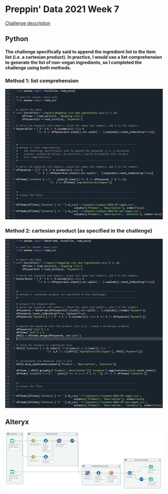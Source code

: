 # Preppin' Data 2021 Week 7

[Challenge description](https://preppindata.blogspot.com/2021/02/2021-week-7-vegan-shopping-list.html)

## Python

#### The challenge specifically said to append the ingredient list to the item list (i.e. a cartesian product). In practice, I would use a list comprehension to generate the list of non-vegan ingredients, so I completed the challenge using both methods.

### Method 1: list comprehension

<a href="preppin-data-2021-07.py">
<img src="img-python-code-2021-07-method1.png?raw=true" alt="Python code">
</a>

### Method 2: cartesian product (as specified in the challenge)

<a href="preppin-data-2021-07.py">
<img src="img-python-code-2021-07-method2.png?raw=true" alt="Python code">
</a>

## Alteryx
<a href="preppin-data-2021-07.yxzp">
<img src="img-alteryx-2021-07.png?raw=true" alt="Alteryx workflow">
</a>
